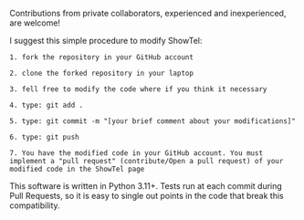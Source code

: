 Contributions from private collaborators, experienced and inexperienced, are welcome!

I suggest this simple procedure to modify ShowTel:

    1. fork the repository in your GitHub account

    2. clone the forked repository in your laptop

    3. fell free to modify the code where if you think it necessary

    4. type: git add .

    5. type: git commit -m "[your brief comment about your modifications]"

    6. type: git push

    7. You have the modified code in your GitHub account. You must implement a "pull request" (contribute/Open a pull request) of your modified code in the ShowTel page

This software is written in Python 3.11+.
Tests run at each commit during Pull Requests, so it is easy to single out points in the code that break this compatibility.